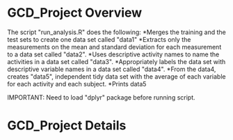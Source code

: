 # GCD_Project Overview

The script "run_analysis.R" does the following:
*Merges the training and the test sets to create one data set called "data1"
*Extracts only the measurements on the mean and standard deviation for each measurement to a data set called "data2". 
*Uses descriptive activity names to name the activities in a data set called "data3".
*Appropriately labels the data set with descriptive variable names in a data set called "data4". 
*From the data4, creates "data5", independent tidy data set with the average of each variable for each activity and each subject.
*Prints data5

IMPORTANT: Need to load "dplyr" package before running script.

# GCD_Project Details
